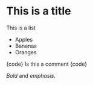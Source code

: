 ﻿

# This is a title #

This is a list
* Apples
* Bananas
* Oranges

{code}
	Is this a comment
{code}

*Bold* and _emphasis_. 
